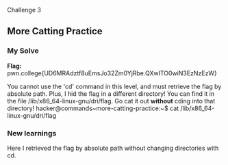 Challenge 3
## More Catting Practice

### My Solve
**Flag:** pwn.college{UD6MRAdztf8uEmsJo32Zm0YjRbe.QXwITO0wiN3EzNzEzW}

You cannot use the 'cd' command in this level, and must retrieve the flag by 
absolute path. Plus, I hid the flag in a different directory! You can find it 
in the file /lib/x86_64-linux-gnu/dri/flag. Go cat it out **without** cding 
into that directory!
hacker@commands~more-catting-practice:~$ cat /lib/x86_64-linux-gnu/dri/flag

### New learnings
Here I retrieved the flag by absolute path without changing directories with cd.
